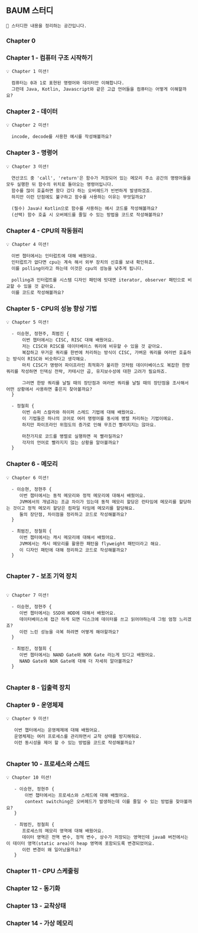 ## BAUM 스터디

```
👋 스터디한 내용을 정리하는 공간입니다.
```

### Chapter 0

### Chapter 1 - 컴퓨터 구조 시작하기

```
💡 Chapter 1 미션!

  컴퓨터는 0과 1로 표현된 명령어와 데이터만 이해합니다.
  그런데 Java, Kotlin, Javascript와 같은 고급 언어들을 컴퓨터는 어떻게 이해할까요?
```

### Chapter 2 - 데이터

```
💡 Chapter 2 미션!

  incode, decode를 사용한 예시를 작성해볼까요?
```

### Chapter 3 - 명령어

```
💡 Chapter 3 미션!

  연산코드 중 'call', 'return'은 함수가 저장되어 있는 메모리 주소 공간의 명령어들을 모두 실행한 뒤 함수의 위치로 돌아오는 명령어입니다.
  함수를 많이 호출하면 왔다 갔다 하는 오버헤드가 빈번하게 발생하겠죠.
  하지만 이런 단점에도 불구하고 함수를 사용하는 이유는 무엇일까요?
  
  (필수) Java나 Kotlin으로 함수를 사용하는 예시 코드를 작성해볼까요? 
  (선택) 함수 호출 시 오버헤드를 줄일 수 있는 방법을 코드로 작성해볼까요? 
```

### Chapter 4 - CPU의 작동원리

```
💡 Chapter 4 미션!

  이번 챕터에서는 인터럽트에 대해 배웠어요. 
  인터럽트가 없다면 cpu는 계속 해서 외부 장치의 신호를 보내 확인하죠.
  이를 polling이라고 하는데 이것은 cpu의 성능을 낮추게 됩니다.
  
  polling과 인터럽트를 시스템 디자인 패턴에 빗대면 iterator, observer 패턴으로 비교할 수 있을 것 같아요.
  이를 코드로 작성해볼까요?
```

### Chapter 5 - CPU의 성능 향상 기법
```
💡 Chapter 5 미션!

  - 이승현, 정현주, 최범진 {
      이번 챕터에서는 CISC, RISC 대해 배웠어요.
      저는 CISC와 RISC를 데이터베이스 쿼리에 비유할 수 있을 것 같아요.
      복잡하고 무거운 쿼리를 한번에 처리하는 방식이 CISC, 가벼운 쿼리를 여러번 호출하는 방식이 RISC와 비슷하다고 생각해요.
      마치 CISC가 명령어 파이프라인 최적화가 불리한 것처럼 데이터베이스도 복잡한 한방 쿼리를 작성하면 인덱싱 전략, 카테시안 곱, 유지보수성에 대한 고려가 필요하죠.
    
      그러면 한방 쿼리를 날릴 때의 장단점과 여러번 쿼리를 날릴 때의 장단점을 조사해서 어떤 상황에서 사용하면 좋은지 찾아볼까요?
  }
  
  - 정철희 {
      이번 슈퍼 스칼라와 하이퍼 스레드 기법에 대해 배웠어요.
      이 기법들은 하나의 코어로 여러 명령어를 동시에 병렬 처리하는 기법이에요.
      하지만 파이프라인 위험도의 증가로 인해 무조건 빨라지지는 않아요.
      
      마찬가지로 코드를 병렬로 실행하면 꼭 빨라질까요?
      각자의 언어로 빨라지지 않는 상황을 알아볼까요?
  }
```

### Chapter 6 - 메모리

``` 
💡 Chapter 6 미션!

  - 이승현, 정현주 {
     이번 챕터에서는 동적 메모리와 정적 메모리에 대해서 배웠어요.
     JVM에서의 개념과는 조금 차이가 있는데 동적 메모리 할당은 런타임에 메모리를 할당하는 것이고 정적 메모리 할당은 컴파일 타임에 메모리를 할당해요.
     둘의 장단점, 차이점을 정리하고 코드로 작성해볼까요?
  }
  
  - 최범진, 정철희 {
     이번 챕터에서는 캐시 메모리에 대해서 배웠어요.
     JVM에서는 캐시 메모리를 활용한 패턴을 flyweight 패턴이라고 해요.
     이 디자인 패턴에 대해 정리하고 코드로 작성해볼까요?
  }
  
```

### Chapter 7 - 보조 기억 장치

```

💡 Chapter 7 미션!
  
  - 이승현, 정현주 {
     이번 챕터에서는 SSD와 HDD에 대해서 배웠어요.
     데이터베이스에 접근 하게 되면 디스크에 데이터를 쓰고 읽어야하는데 그럼 엄청 느리겠죠?
     이런 느린 성능을 극복 하려면 어떻게 해야할까요?
  }
  
  - 최범진, 정철희 {
     이번 챕터에서는 NAND Gate와 NOR Gate 라는게 있다고 배웠어요.
     NAND Gate와 NOR Gate에 대해 더 자세히 알아볼까요?
  }
  
```

### Chapter 8 - 입출력 장치

### Chapter 9 - 운영체제

```
💡 Chapter 9 미션!

   이번 챕터에서는 운영체제에 대해 배웠어요.
   운영체제는 여러 프로세스를 관리하면서 교착 상태를 방지해줘요.
   이런 동시성을 제어 할 수 있는 방법을 코드로 작성해볼까요?  
    
```

### Chapter 10 - 프로세스와 스레드

```
💡 Chapter 10 미션!

   - 이승현, 정현주 {
       이번 챕터에서는 프로세스와 스레드에 대해 배웠어요.
       context switching은 오버헤드가 발생하는데 이를 줄일 수 있는 방법을 찾아볼까요?
   }
   
   - 최범진, 정철희 {
      프로세스의 메모리 영역에 대해 배웠어요.
      데이터 영역은 전역 변수, 정적 변수, 상수가 저장되는 영역인데 java8 버전에서는 이 데이터 영역(static area)이 heap 영역에 포함되도록 변경되었어요.
      이런 변경이 왜 일어났을까요?
   }
```

### Chapter 11 - CPU 스케줄링

### Chapter 12 - 동기화

### Chapter 13 - 교착상태

### Chapter 14 - 가상 메모리
